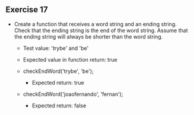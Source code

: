 ## Exercise 17

- Create a function that receives a word string and an ending string. Check that the ending string is the end of the word string. Assume that the ending string will always be shorter than the word string.

    - Test value: 'trybe' and 'be'

    - Expected value in function return: true

    - checkEndWord('trybe', 'be');
        - Expected return: true

    - checkEndWord('joaofernando', 'fernan');
        - Expected return: false